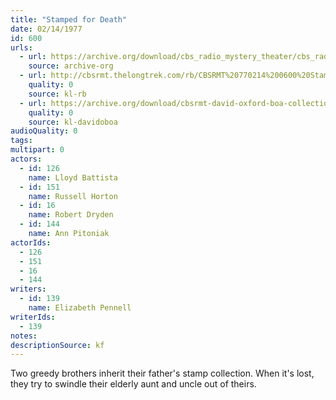 ```yaml
---
title: "Stamped for Death"
date: 02/14/1977
id: 600
urls: 
  - url: https://archive.org/download/cbs_radio_mystery_theater/cbs_radio_mystery_theater-0551-0600.zip/cbs_radio_mystery_theater-0551-0600%2Fcbsrmt_0600_stamped_for_death_.mp3
    source: archive-org
  - url: http://cbsrmt.thelongtrek.com/rb/CBSRMT%20770214%200600%20Stamped%20for%20Death_wbbm_rb%20fadesinandout.mp3
    quality: 0
    source: kl-rb
  - url: https://archive.org/download/cbsrmt-david-oxford-boa-collection/CBSRMT-770214-0600-Stamped-for-Death-(128-44)_KIRO-{BoA}.mp3
    quality: 0
    source: kl-davidoboa
audioQuality: 0
tags: 
multipart: 0
actors:  
  - id: 126
    name: Lloyd Battista  
  - id: 151
    name: Russell Horton  
  - id: 16
    name: Robert Dryden  
  - id: 144
    name: Ann Pitoniak
actorIds:  
  - 126  
  - 151  
  - 16  
  - 144
writers:  
  - id: 139
    name: Elizabeth Pennell
writerIds:  
  - 139
notes: 
descriptionSource: kf
---
```

Two greedy brothers inherit their father's stamp collection. When it's lost, they try to swindle their elderly aunt and uncle out of theirs.